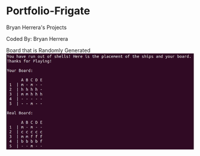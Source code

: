 # Portfolio-Frigate

Bryan Herrera's Projects

Coded By: Bryan Herrera

Board that is Randomly Generated
![boards](https://github.com/BryanHerrera19/Portfolio/blob/1717faebf03a0792b257a25716bfc85e7b6065b8/Portfolio-Frigate-main/Frigate%20Terminal%20Snippets/Random%20Board.PNG?raw=true)
